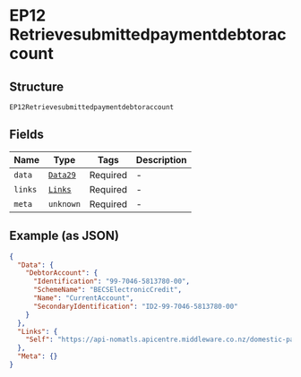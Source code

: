 
# EP12 Retrievesubmittedpaymentdebtoraccount

## Structure

`EP12Retrievesubmittedpaymentdebtoraccount`

## Fields

| Name | Type | Tags | Description |
|  --- | --- | --- | --- |
| `data` | [`Data29`](../../doc/models/data-29.md) | Required | - |
| `links` | [`Links`](../../doc/models/links.md) | Required | - |
| `meta` | `unknown` | Required | - |

## Example (as JSON)

```json
{
  "Data": {
    "DebtorAccount": {
      "Identification": "99-7046-5813780-00",
      "SchemeName": "BECSElectronicCredit",
      "Name": "CurrentAccount",
      "SecondaryIdentification": "ID2-99-7046-5813780-00"
    }
  },
  "Links": {
    "Self": "https://api-nomatls.apicentre.middleware.co.nz/domestic-payments/62b8068d738f7a0023eb4313/debtor-account"
  },
  "Meta": {}
}
```

